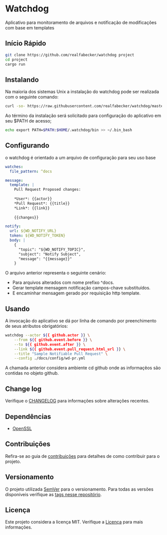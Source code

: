 # Watchdog

Aplicativo para monitoramento de arquivos e notificação de modificações com base em templates 

## Início Rápido

```bash
git clone https://github.com/realfabecker/watchdog project
cd project
cargo run
```

## Instalando

Na maioria dos sistemas Unix a instalação do watchdog pode ser realizada com o seguinte comando:

```bash
curl -so- https://raw.githubusercontent.com/realfabecker/watchdog/master/install.sh | bash
```

Ao término da instalação será solicitado para configuração do aplicativo em seu $PATH de acesso;

```bash
echo export PATH=$PATH:$HOME/.watchdog/bin >> ~/.bin_bash
```

## Configurando

o watchdog é orientado a um arquivo de configuração para seu uso base

```yaml
watches:
  file_pattern: ^docs

message:
  template: |
    Pull Request Proposed changes:
    
    *User*: {{actor}}
    *Pull Request*: {{title}}
    *Link*: {{link}}
    
    {{changes}}

notify:
  url: ${WD_NOTIFY_URL}
  token: ${WD_NOTIFY_TOKEN}
  body: |
    {
      "topic": "${WD_NOTIFY_TOPIC}",
      "subject": "Notify Subject",
      "message": "{{message}}"
    }
```

O arquivo anterior representa o seguinte cenário:

* Para arquivos alterados com nome prefixo ^docs.
* Gerar template mensagem notificação campos-chave substituídos.
* E encaminhar mensagem gerado por requisição http template.

## Usando

A invocação do aplicativo se dá por linha de comando por preenchimento de seus atributos obrigatórios:

```bash
watchdog --actor ${{ github.actor }} \
    --from ${{ github.event.before }} \
    --to ${{ github.event.after }} \
    --link ${{ github.event.pull_request.html_url }} \
    --title "Sample Notifiable Pull Request" \
    --config ./docs/config/wd-pr.yml
```

A chamada anterior considera ambiente cd github onde as informaçẽos são contidas no objeto github.

## Change log

Verifique o [CHANGELOG](CHANGELOG.md) para informações sobre alterações recentes.

## Dependências

* [OpenSSL](https://www.openssl.org/)

## Contribuições

Refira-se ao guia de [contribuições](./docs/CONTRIBUTING.md) para detalhes de como contribuir para o projeto.

## Versionamento

O projeto utilizada [SemVer](https://semver.org/) para o versionamento. Para todas as versões disponíveis verifique as
[tags nesse repositório][project-link].

## Licença

Este projeto considera a licença MIT. Verifique a [Licença](./docs/LICENSE.md) para mais informações.

[project-link]: https://github.com/realfabecker/watchdog